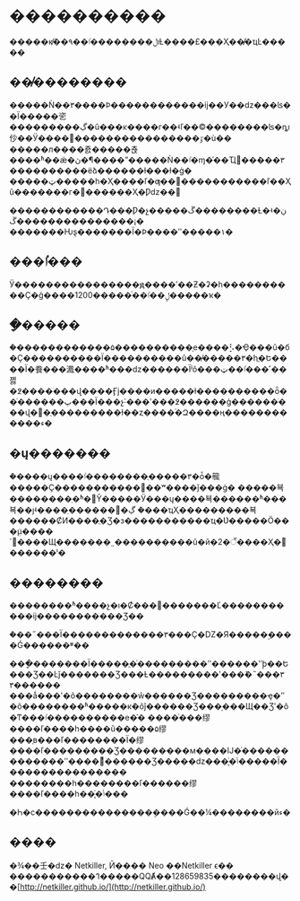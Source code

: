 # ����������

�����кܶ�̸�۹��ڵ��������ٵıȽ����£���Ҳ��̸̸�ҵĿ�����

## ��̸̸��������

�����Ǹ��٣����Ϸ������������ĳ��У��ǳ���ʪ��Ϊ�����乲���������ڲ�û���κ����ᴦ��ʵľ��©��������ʪ�ȵı仯��Ӱ����ٷ����������������׷�ù�� �����л����죬�����쵽����ʱ��ǽ�ڽ�¶����ˮ�����Ǹ��ٵ�ɱ�֡��Ҵ򿪹��ܶ���٣����������ëձ������ɫ���ɫ�ġ� �����ټ�����һ�Ҳ����ľ�ƣ��׼�����������ľ��Ҳû�������ᴦ�������Ҳ�Ƿǳ��ࡣ

������������Դ���Ƿ�չ�����ڱ��������Ƚ�ʵ�ڹ����ڱ�����������¡� �������Ƕȿ�������Ϊ�Ϸ����ʺ�����١�

## ���ٵ���

Ӱ����������������ԭ����ʹ��Ƶ�ʡ�һ����������Ҫ�ģ����ڸ��ٵ���ͨ����1200�����ҡ�

## �ָ�����

�ܶ������������۵����������ָе����⡣�Ҿ���û�б�Ҫ����������Ϊ����������û��̸�����٣�һֱ�Ե����Ϊ�飬���㵯����ʱ���ǳ������Ϊʲô���ٵ��ټ���˹��졣 �߶����ֹ���վ����Ӻϳ����и�����ɫ����������ȫ��ͬ������پ���Ϊ���չ˸���ʹ���߶������ģ������ֹ���վ�򻯣�ֻ���������ɫ��ȥ����࣬�Զ����ң������������ء�

## �ų�������

�ܶ����ų����٣�����ֻ��������ٵ�ȱ�㡣�����Ҫ�������������ʷ����ǰ���ġ� �����뵥��������ֵ�ʱ�򣬷Ŷ�����Ӱ���ų����뵥������ʱ���뵥��ȷʵ����ֵ������ڲ�ࡣ �ܶ���ҵҲ���������뵥������ȻͶ����ֲ�Ʒ�з�����������ҵ�Ʋ�����Ӧ���ܲµ����´����Щ�������˷����������û�й�2�꣬����Ҳ�򲻵������ˡ�

## ��������

��������ʱ����չ�ı�Ȼ����������Ľ�����������ĳ�����������Ʒ��

�ܶ��˶���Ϊ�������������٣���Ҫ�Ǳ�Я�����ۣ����Ǵ������ʶ��

���ָ�������Ϊ�����ֲ�ͬ���������ʺ������ʺϸ��Ե���Ʒ��Ŀǰ�������Ʒ���Ƚ��٣���˵�ܽ���ʹ����������٣��� ���ǻ���ʹ�õ��������ŵ������Ʒ���������ҿ�ʼʹ�õ��������ʱ�����кܶ�õĵ������Ʒ���֣���Щ��Ʒʹ�ô�ͳ���ٵ����������е�֡� ����ͬ���缪����ľ����һ����û�����۵缪���ָв���ľ��������Ϊ�缪����ľ���������Ʒ���������м����Ĳ�ͬ�������������ʺ����಻ͬ������Ʒ�����ǳ���̨ͬ�ݳ�����Ϊ���������������� ��������һ��������ľ������缪����ľ����һ��̨ͬ�ݳ���

�Һ�ϲ���������������ܸ����Ǵ��¼��������йء�

## ����

�¾��壬�ǳ� Netkiller, Ӣ���� Neo ��Netkiller ϵ�� �����������ߣ�����QQȺ��128659835��������վ��[http://netkiller.github.io/](http://netkiller.github.io/)

